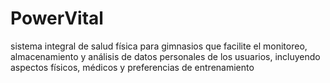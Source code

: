 # PowerVital
 sistema integral de salud física para gimnasios que facilite el monitoreo, almacenamiento y análisis de datos personales de los usuarios, incluyendo aspectos físicos, médicos y preferencias de entrenamiento
